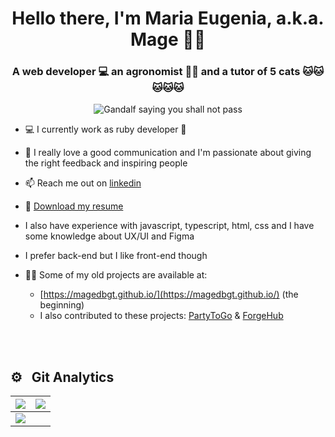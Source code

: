 <h1 align="center">Hello there, I'm Maria Eugenia, a.k.a. Mage 🧙‍✨</h1>
<h3 align="center">A web developer 💻 an agronomist 🌱🐄 and a tutor of 5 cats 🐱🐱🐱🐱🐱</h3>

<div align="center">
<img src="https://github.com/magedeungaro/magedeungaro.github.io/blob/60888b796677c64a60937ca7af230a73249f73a5/36Ja.gif" alt="Gandalf saying you shall not pass">
</div>

- 💻 I currently work as ruby developer 💎

- 💖 I really love a good communication and I'm passionate about giving the right feedback and inspiring people

- 📫 Reach me out on [linkedin](https://www.linkedin.com/in/magedeungaro)

- 📄 [Download my resume](https://drive.google.com/uc?export=download&id=1du6WbddW7d30fE6HtmU6nlsPhHX4RZvL)

- I also have experience with javascript, typescript, html, css and I have some knowledge about UX/UI and Figma

- I prefer back-end but I like front-end though

- 👨‍💻 Some of my old projects are available at:
	- [https://magedbgt.github.io/](https://magedbgt.github.io/) (the beginning)
 	- I also contributed to these projects: [PartyToGo](https://github.com/ThiagoCal/Partytogo) & [ForgeHub](https://github.com/johngvc/forge_hub)

<br><br>
## ⚙️ &nbsp; Git Analytics

<img src="https://github-readme-stats.vercel.app/api?username=magedeungaro&&show_icons=true&count_private=true&theme=github_dark">|<img src="https://github-readme-streak-stats.herokuapp.com/?user=thiagocal&theme=blueberry_duo"/>
|---|---|
<img src="https://github-readme-stats.vercel.app/api/top-langs/?username=magedeungaro&layout=compact&theme=github_dark"/>|


